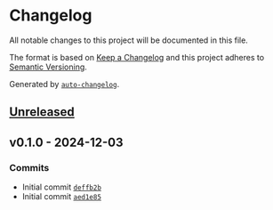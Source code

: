 # Changelog

All notable changes to this project will be documented in this file.

The format is based on [Keep a Changelog](https://keepachangelog.com/en/1.0.0/)
and this project adheres to [Semantic Versioning](https://semver.org/spec/v2.0.0.html).

Generated by [`auto-changelog`](https://github.com/CookPete/auto-changelog).

## [Unreleased](https://github.com/healkeiser/fxlog/compare/v0.1.0...HEAD)

## v0.1.0 - 2024-12-03

### Commits

- Initial commit [`deffb2b`](https://github.com/healkeiser/fxlog/commit/deffb2bf28735a8f92ab76452d263aad0fcd3ebd)
- Initial commit [`aed1e85`](https://github.com/healkeiser/fxlog/commit/aed1e854ca483da70c4a2f4cc3f7347d7cf86db4)
